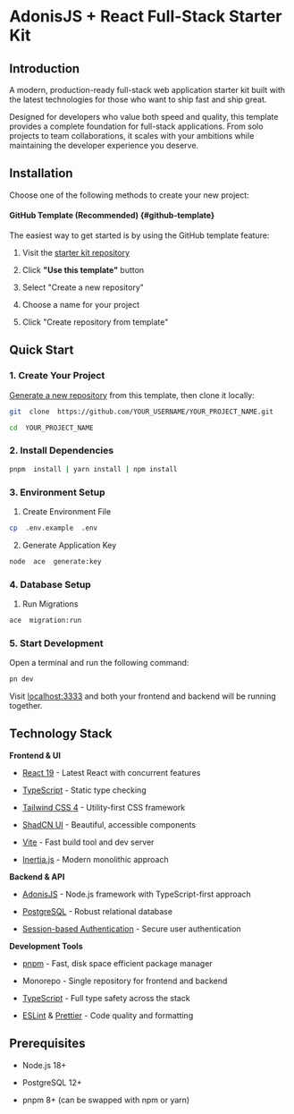 # AdonisJS + React Full-Stack Starter Kit  

## Introduction


A modern, production-ready full-stack web application starter kit built with the latest technologies for those who want to ship fast and ship great.


Designed for developers who value both speed and quality, this template provides a complete foundation for full-stack applications. From solo projects to team collaborations, it scales with your ambitions while maintaining the developer experience you deserve.
  

## Installation

Choose one of the following methods to create your new project:
  

#### GitHub Template (Recommended) {#github-template}

The easiest way to get started is by using the GitHub template feature:
  

1. Visit the [starter kit repository](https://github.com/wsameer/adonisjs-react-starter-kit)

2. Click **"Use this template"** button

3. Select "Create a new repository"

4. Choose a name for your project

5. Click "Create repository from template"


  ## Quick Start
### 1. Create Your Project
[Generate a new repository](https://github.com/wsameer/adonisjs-react-starter-kit/generate) from this template, then clone it locally:

```bash
git  clone  https://github.com/YOUR_USERNAME/YOUR_PROJECT_NAME.git

cd  YOUR_PROJECT_NAME
```
  
### 2. Install Dependencies

```bash
pnpm  install | yarn install | npm install
```

### 3. Environment Setup
1. Create Environment File

```bash
cp  .env.example  .env
```


2. Generate Application Key

```bash
node  ace  generate:key
```
  

### 4. Database Setup

1. Run Migrations

```bash
ace  migration:run
```
### 5. Start Development
Open a terminal and run the following command:

```bash
pn dev
```

Visit [localhost:3333](http://localhost:3333) and both your frontend and backend will be running together. 
  

## Technology Stack



**Frontend & UI**


- [React 19](https://react.dev/) - Latest React with concurrent features

- [TypeScript](https://www.typescriptlang.org/) - Static type checking

- [Tailwind CSS 4](https://tailwindcss.com/) - Utility-first CSS framework

- [ShadCN UI](https://ui.shadcn.com/) - Beautiful, accessible components

- [Vite](https://vite.dev/) - Fast build tool and dev server

- [Inertia.js](https://inertiajs.com/) - Modern monolithic approach

  

**Backend & API**


- [AdonisJS](https://docs.adonisjs.com/guides/preface/introduction) - Node.js framework with TypeScript-first approach

- [PostgreSQL](https://www.postgresql.org/) - Robust relational database

- [Session-based Authentication](https://docs.adonisjs.com/guides/authentication/session-guard) - Secure user authentication

  

**Development Tools**


- [pnpm](https://pnpm.io/) - Fast, disk space efficient package manager

- Monorepo - Single repository for frontend and backend

- [TypeScript](https://www.typescriptlang.org/) - Full type safety across the stack

- [ESLint](https://eslint.org/) & [Prettier](https://prettier.io/) - Code quality and formatting

  

## Prerequisites


- Node.js 18+

- PostgreSQL 12+

- pnpm 8+ (can be swapped with npm or yarn)